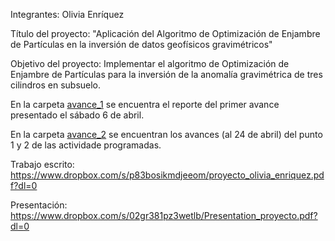 Integrantes:
Olivia Enríquez

Título del proyecto: 
"Aplicación del Algoritmo de Optimización de Enjambre de Partículas en la inversión de datos geofísicos gravimétricos"

Objetivo del proyecto: Implementar el algoritmo de Optimización de Enjambre de Partículas para la inversión de la anomalía
gravimétrica de tres cilindros en subsuelo.

En la carpeta [avance_1](avance_1) se encuentra el reporte del primer avance presentado el sábado 6 de abril.

En la carpeta [avance_2](avance_2) se encuentran los avances (al 24 de abril) del punto 1 y 2 de las actividade programadas. 

Trabajo escrito: https://www.dropbox.com/s/p83bosikmdjeeom/proyecto_olivia_enriquez.pdf?dl=0

Presentación: https://www.dropbox.com/s/02gr381pz3wetlb/Presentation_proyecto.pdf?dl=0
